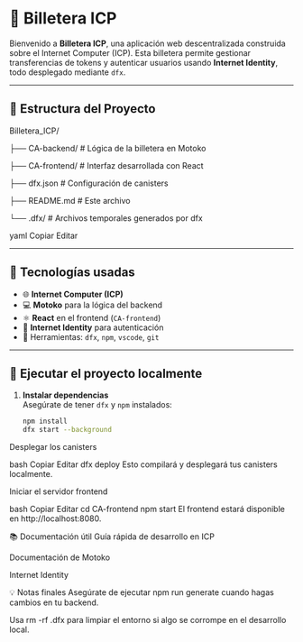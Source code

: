 # 💸 Billetera ICP 

Bienvenido a **Billetera ICP**, una aplicación web descentralizada construida sobre el Internet Computer (ICP). Esta billetera permite gestionar transferencias de tokens y autenticar usuarios usando **Internet Identity**, todo desplegado mediante `dfx`.

---

## 📁 Estructura del Proyecto

Billetera_ICP/

├── CA-backend/ # Lógica de la billetera en Motoko

├── CA-frontend/ # Interfaz desarrollada con React

├── dfx.json # Configuración de canisters

├── README.md # Este archivo

└── .dfx/ # Archivos temporales generados por dfx


yaml
Copiar
Editar

---

## 🚀 Tecnologías usadas

- 🌐 **Internet Computer (ICP)**
- 💻 **Motoko** para la lógica del backend
- ⚛️ **React** en el frontend (`CA-frontend`)
- 🧠 **Internet Identity** para autenticación
- 🧰 Herramientas: `dfx`, `npm`, `vscode`, `git`

---

## 🧪 Ejecutar el proyecto localmente

1. **Instalar dependencias**  
   Asegúrate de tener `dfx` y `npm` instalados:

   ```bash
   npm install
   dfx start --background
Desplegar los canisters

bash
Copiar
Editar
dfx deploy
Esto compilará y desplegará tus canisters localmente.

Iniciar el servidor frontend

bash
Copiar
Editar
cd CA-frontend
npm start
El frontend estará disponible en http://localhost:8080.

📚 Documentación útil
Guía rápida de desarrollo en ICP

Documentación de Motoko

Internet Identity

💡 Notas finales
Asegúrate de ejecutar npm run generate cuando hagas cambios en tu backend.

Usa rm -rf .dfx para limpiar el entorno si algo se corrompe en el desarrollo local.
